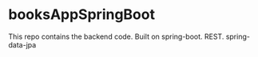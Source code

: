 # booksAppSpringBoot
This repo contains the backend code.
Built on spring-boot.
REST.
spring-data-jpa
